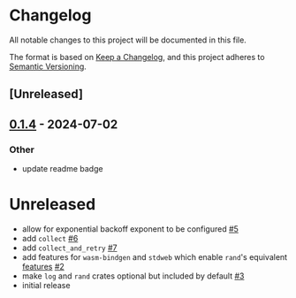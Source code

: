 # Changelog
All notable changes to this project will be documented in this file.

The format is based on [Keep a Changelog](https://keepachangelog.com/en/1.0.0/),
and this project adheres to [Semantic Versioning](https://semver.org/spec/v2.0.0.html).

## [Unreleased]

## [0.1.4](https://github.com/ifiokjr/retrier/compare/v0.1.3...v0.1.4) - 2024-07-02

### Other
- update readme badge
# Unreleased

* allow for exponential backoff exponent to be configured [#5](https://github.com/softprops/again/pull/5)
* add `collect` [#6](https://github.com/softprops/again/pull/6)
* add `collect_and_retry` [#7](https://github.com/softprops/again/pull/7)
* add features for `wasm-bindgen` and `stdweb` which enable `rand`'s equivalent [features](https://github.com/rust-random/getrandom/tree/0ad1c7721455b644a775bb4647806ab631250c14#features) [#2](https://github.com/softprops/again/pull/2)
* make `log` and `rand` crates optional but included by default [#3](https://github.com/softprops/again/pull/3)
* initial release
